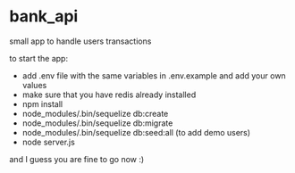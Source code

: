 bank_api
===========

small app to handle users transactions

to start the app:
- add .env file with the same variables in .env.example and add your own values
- make sure that you have redis already installed
- npm install
- node_modules/.bin/sequelize db:create
- node_modules/.bin/sequelize db:migrate
- node_modules/.bin/sequelize db:seed:all (to add demo users)
- node server.js

and I guess you are fine to go now :)


